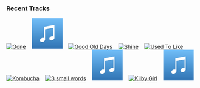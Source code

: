 ### Recent Tracks
[<img src='https://lastfm.freetls.fastly.net/i/u/300x300/2fc5c006126ff10fc3370b9dc9250c59.png' width='16%' height='16%' alt='Gone'>](https://www.last.fm/music/jr%2bjr/_/gone)&nbsp;&nbsp;&nbsp;&nbsp;[<img src='https://github.com/atfinke/atfinke/blob/master/placeholder.jpeg?raw=true' width='16%' height='16%' alt='AMERICAN GODS'>](https://www.last.fm/music/onr/_/american%2bgods)&nbsp;&nbsp;&nbsp;&nbsp;[<img src='https://lastfm.freetls.fastly.net/i/u/300x300/9ee9229976e315192fb51e8e9cea60d9.png' width='16%' height='16%' alt='Good Old Days'>](https://www.last.fm/music/jr%2bjr/_/good%2bold%2bdays)&nbsp;&nbsp;&nbsp;&nbsp;[<img src='https://lastfm.freetls.fastly.net/i/u/300x300/ad59a7fa978ac188cbc82c0c026c00b0.png' width='16%' height='16%' alt='Shine'>](https://www.last.fm/music/jagwar%2btwin/_/shine)&nbsp;&nbsp;&nbsp;&nbsp;[<img src='https://lastfm.freetls.fastly.net/i/u/300x300/1dc705cf610651358ed4652be3b46b39.png' width='16%' height='16%' alt='Used To Like'>](https://www.last.fm/music/neon%2btrees/_/used%2bto%2blike)&nbsp;&nbsp;&nbsp;&nbsp;<br>[<img src='https://lastfm.freetls.fastly.net/i/u/300x300/e2db465d4c35db3f8555f91258ad819e.png' width='16%' height='16%' alt='Kombucha'>](https://www.last.fm/music/winnetka%2bbowling%2bleague/_/kombucha)&nbsp;&nbsp;&nbsp;&nbsp;[<img src='https://lastfm.freetls.fastly.net/i/u/300x300/7b1d334360d1ad092626756ded8b21c8.png' width='16%' height='16%' alt='3 small words'>](https://www.last.fm/music/misterwives/_/3%2bsmall%2bwords)&nbsp;&nbsp;&nbsp;&nbsp;[<img src='https://github.com/atfinke/atfinke/blob/master/placeholder.jpeg?raw=true' width='16%' height='16%' alt='Good'>](https://www.last.fm/music/twin%2bxl/_/good)&nbsp;&nbsp;&nbsp;&nbsp;[<img src='https://lastfm.freetls.fastly.net/i/u/300x300/f669cf23955770f9100ab7c0a65b5853.png' width='16%' height='16%' alt='Kilby Girl'>](https://www.last.fm/music/the%2bbackseat%2blovers/_/kilby%2bgirl)&nbsp;&nbsp;&nbsp;&nbsp;[<img src='https://github.com/atfinke/atfinke/blob/master/placeholder.jpeg?raw=true' width='16%' height='16%' alt='Freakin Out on the Interstate'>](https://www.last.fm/music/briston%2bmaroney/_/freakin%2527%2bout%2bon%2bthe%2binterstate)&nbsp;&nbsp;&nbsp;&nbsp;<br>